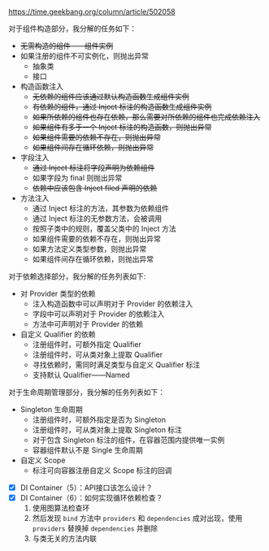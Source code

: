 
https://time.geekbang.org/column/article/502058

对于组件构造部分，我分解的任务如下：
* ~~无需构造的组件——组件实例~~
* 如果注册的组件不可实例化，则抛出异常
  * 抽象类
  * 接口
* 构造函数注入
  * ~~无依赖的组件应该通过默认构造函数生成组件实例~~
  * ~~有依赖的组件，通过 Inject 标注的构造函数生成组件实例~~
  * ~~如果所依赖的组件也存在依赖，那么需要对所依赖的组件也完成依赖注入~~
  * ~~如果组件有多于一个 Inject 标注的构造函数，则抛出异常~~
  * ~~如果组件需要的依赖不存在，则抛出异常~~
  * ~~如果组件间存在循环依赖，则抛出异常~~
* 字段注入
  * ~~通过 Inject 标注将字段声明为依赖组件~~
  * 如果字段为 final 则抛出异常
  * ~~依赖中应该包含 Inject filed 声明的依赖~~
* 方法注入
  * 通过 Inject 标注的方法，其参数为依赖组件
  * 通过 Inject 标注的无参数方法，会被调用
  * 按照子类中的规则，覆盖父类中的 Inject 方法
  * 如果组件需要的依赖不存在，则抛出异常
  * 如果方法定义类型参数，则抛出异常
  * 如果组件间存在循环依赖，则抛出异常

对于依赖选择部分，我分解的任务列表如下:
* 对 Provider 类型的依赖
  * 注入构造函数中可以声明对于 Provider 的依赖注入
  * 字段中可以声明对于 Provider 的依赖注入
  * 方法中可声明对于 Provider 的依赖
* 自定义 Qualifier 的依赖
  * 注册组件时，可额外指定 Qualifier
  * 注册组件时，可从类对象上提取 Qualifier
  * 寻找依赖时，需同时满足类型与自定义 Qualifier 标注
  * 支持默认 Qualifier——Named

对于生命周期管理部分，我分解的任务列表如下：
* Singleton 生命周期
  * 注册组件时，可额外指定是否为 Singleton
  * 注册组件时，可从类对象上提取 Singleton 标注
  * 对于包含 Singleton 标注的组件，在容器范围内提供唯一实例
  * 容器组件默认不是 Single 生命周期
* 自定义 Scope 
  * 标注可向容器注册自定义 Scope 标注的回调


- [x] DI Container（5）：API接口该怎么设计？
- [x] DI Container（6）：如何实现循环依赖检查？
  1. 使用图算法检查环
  2. 然后发现 `bind` 方法中 `providers` 和 `dependencies` 成对出现，使用 `providers` 替换掉 `dependencies` 并删除
  3. 与类无关的方法内联 